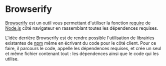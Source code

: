 # Browserify

[Browserify](http://browserify.org/) est un outil vous permettant d'utiliser la fonction [require](https://nodejs.org/api/modules.html) de [Node.js](NODEJS.md) côté navigateur en rassemblant toutes les dépendences requises.

L'idée derrière Browserify est de rendre possible l'utilisation de librairies existantes de [npm](NPM.md) même en écrivant du code pour le côté client. Pour ce faire, il parcours le code, appelle les dépendences requises, et crée un seul et même fichier contenant tout : les dépendences ainsi que le code qui les utilise.